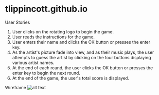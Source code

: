 # tlippincott.github.io

User Stories
1. User clicks on the rotating logo to begin the game.
2. User reads the instructions for the game.
3. User enters their name and clicks the OK button or presses the enter key.
4. As the artist's picture fade into view, and as their music plays, the user attempts to guess the artist by clicking on the four buttons displaying various artist names.
5. At the end of each round, the user clicks the OK button or presses the enter key to begin the next round.
6. At the end of the game, the user's total score is displayed.

Wireframe
![alt text](https://github.com/tlippincott/tlippincott.github.io/edit/master/project1/Project_1_Wireframe.png "Wireframe")
